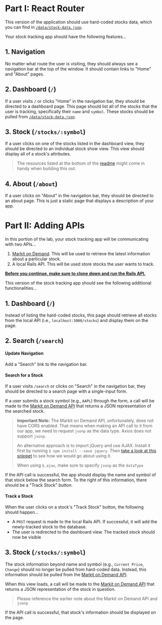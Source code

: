 # Part I: React Router

This version of the application should use hard-coded stocks data, which you can find in [`/data/stock-data.json`](/data/stock-data.json).

Your stock tracking app should have the following features...

## 1. Navigation

No matter what route the user is visiting, they should always see a navigation bar at the top of the window. It should contain links to "Home" and "About" pages.

## 2. Dashboard (`/`)

If a user visits `/` or clicks "Home" in the navigation bar, they should be directed to a dashboard page. This page should list all of the stocks that the user is tracking, specifically their `name` and `symbol`. These stocks should be pulled from [`/data/stock-data.json`](/data/stock-data.json).

## 3. Stock (`/stocks/:symbol`)

If a user clicks on one of the stocks listed in the dashboard view, they should be directed to an individual stock show view. This view should display all of a stock's attributes.

> The resources listed at the bottom of the [readme](README.md) might come in handy when building this out.

## 4. About (`/about`)

If a user clicks on "About" in the navigation bar, they should be directed to an about page. This is just a static page that displays a description of your app.

# Part II: Adding APIs

In this portion of the lab, your stock tracking app will be communicating with two APIs...
  1. [Markit on Demand](http://dev.markitondemand.com/MODApis/). This will be used to retrieve the latest information about a particular stock.
  2. A local Rails API. This will be used store stocks the user wants to track.

**[Before you continue, make sure to clone down and run the Rails API.](https://github.com/ga-wdi-exercises/react-router-lab-api)**

This version of the stock tracking app should see the following additional functionalities...

## 1. Dashboard (`/`)

Instead of listing the hard-coded stocks, this page should retrieve all stocks from the local API (i.e., `localhost:3000/stocks`) and display them on the page.

## 2. Search (`/search`)

#### Update Navigation

Add a "Search" link to the navigation bar.

#### Search for a Stock

If a user visits `/search` or clicks on "Search" in the navigation bar, they should be directed to a search page with a single-input form.

If a user submits a stock symbol (e.g., `AAPL`) through the form, a call will be made to the [Markit on Demand API](http://dev.markitondemand.com/MODApis/) that returns a JSON representation of the searched stock.

> **Important Note:** The Markit on Demand API, unfortunately, does not have CORS enabled. That means when making an API call to it from our app, we need to request `jsonp` as the data type. Axios does not support `jsonp`.
>
> An alternative approach is to import jQuery and use AJAX. Install it first by running `$ npm install --save jquery`. Then [take a look at this snippet](https://github.com/ga-wdi-exercises/react-omdb/commit/70c28576d35e93331d37a425e45b73127f0713b3#diff-a2c44f5da6f2e8575db9456a7e28d50c) to see how we would go about using it.
>
> When using `$.ajax`, make sure to specify `jsonp` as the `dataType`

If the API call is successful, the app should display the name and symbol of that stock below the search form. To the right of this information, there should be a "Track Stock" button.

#### Track a Stock

When the user clicks on a stock's "Track Stock" button, the following should happen...
- A `POST` request is made to the local Rails API. If successful, it will add the newly-tracked stock to the database.
- The user is redirected to the dashboard view. The tracked stock should now be visible

## 3. Stock (`/stocks/:symbol`)

The stock information beyond name and symbol (e.g., `Current Price`, `Change`) should no longer be pulled from hard-coded data. Instead, this information should be pulled from the [Markit on Demand API](http://dev.markitondemand.com/MODApis/).

When this view loads, a call will be made to the [Markit on Demand API](http://dev.markitondemand.com/MODApis/) that returns a JSON representation of the stock in question.

> Please reference the earlier note about the Markit on Demand API and `jsonp`

If the API call is successful, that stock's information should be displayed on the page.
